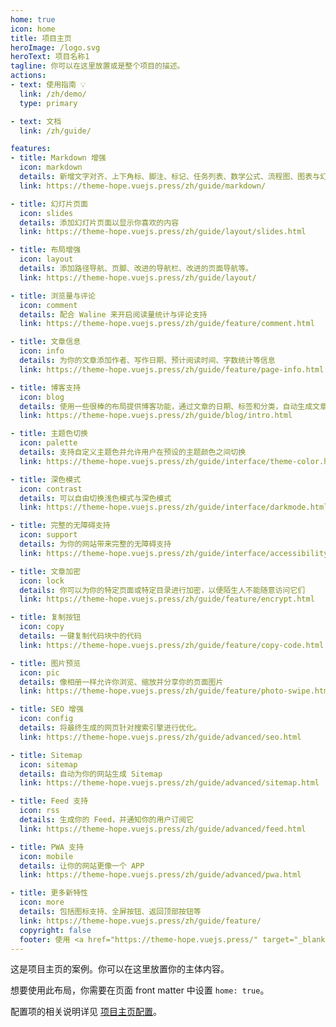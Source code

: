 ```yaml
---
home: true
icon: home
title: 项目主页
heroImage: /logo.svg
heroText: 项目名称1
tagline: 你可以在这里放置或是整个项目的描述。
actions:
- text: 使用指南 💡
  link: /zh/demo/
  type: primary

- text: 文档
  link: /zh/guide/

features:
- title: Markdown 增强
  icon: markdown
  details: 新增文字对齐、上下角标、脚注、标记、任务列表、数学公式、流程图、图表与幻灯片支持
  link: https://theme-hope.vuejs.press/zh/guide/markdown/

- title: 幻灯片页面
  icon: slides
  details: 添加幻灯片页面以显示你喜欢的内容
  link: https://theme-hope.vuejs.press/zh/guide/layout/slides.html

- title: 布局增强
  icon: layout
  details: 添加路径导航、页脚、改进的导航栏、改进的页面导航等。
  link: https://theme-hope.vuejs.press/zh/guide/layout/

- title: 浏览量与评论
  icon: comment
  details: 配合 Waline 来开启阅读量统计与评论支持
  link: https://theme-hope.vuejs.press/zh/guide/feature/comment.html

- title: 文章信息
  icon: info
  details: 为你的文章添加作者、写作日期、预计阅读时间、字数统计等信息
  link: https://theme-hope.vuejs.press/zh/guide/feature/page-info.html

- title: 博客支持
  icon: blog
  details: 使用一些很棒的布局提供博客功能，通过文章的日期、标签和分类，自动生成文章、分类、标签与时间轴列表
  link: https://theme-hope.vuejs.press/zh/guide/blog/intro.html

- title: 主题色切换
  icon: palette
  details: 支持自定义主题色并允许用户在预设的主题颜色之间切换
  link: https://theme-hope.vuejs.press/zh/guide/interface/theme-color.html

- title: 深色模式
  icon: contrast
  details: 可以自由切换浅色模式与深色模式
  link: https://theme-hope.vuejs.press/zh/guide/interface/darkmode.html

- title: 完整的无障碍支持
  icon: support
  details: 为你的网站带来完整的无障碍支持
  link: https://theme-hope.vuejs.press/zh/guide/interface/accessibility.html

- title: 文章加密
  icon: lock
  details: 你可以为你的特定页面或特定目录进行加密，以便陌生人不能随意访问它们
  link: https://theme-hope.vuejs.press/zh/guide/feature/encrypt.html

- title: 复制按钮
  icon: copy
  details: 一键复制代码块中的代码
  link: https://theme-hope.vuejs.press/zh/guide/feature/copy-code.html

- title: 图片预览
  icon: pic
  details: 像相册一样允许你浏览、缩放并分享你的页面图片
  link: https://theme-hope.vuejs.press/zh/guide/feature/photo-swipe.html

- title: SEO 增强
  icon: config
  details: 将最终生成的网页针对搜索引擎进行优化。
  link: https://theme-hope.vuejs.press/zh/guide/advanced/seo.html

- title: Sitemap
  icon: sitemap
  details: 自动为你的网站生成 Sitemap
  link: https://theme-hope.vuejs.press/zh/guide/advanced/sitemap.html

- title: Feed 支持
  icon: rss
  details: 生成你的 Feed，并通知你的用户订阅它
  link: https://theme-hope.vuejs.press/zh/guide/advanced/feed.html

- title: PWA 支持
  icon: mobile
  details: 让你的网站更像一个 APP
  link: https://theme-hope.vuejs.press/zh/guide/advanced/pwa.html

- title: 更多新特性
  icon: more
  details: 包括图标支持、全屏按钮、返回顶部按钮等
  link: https://theme-hope.vuejs.press/zh/guide/feature/
  copyright: false
  footer: 使用 <a href="https://theme-hope.vuejs.press/" target="_blank">VuePress Theme Hope</a> 主题 | MIT 协议, 版权所有 © 2019-present Mr.Hope
---
```


这是项目主页的案例。你可以在这里放置你的主体内容。

想要使用此布局，你需要在页面 front matter 中设置 `home: true`。

配置项的相关说明详见 [项目主页配置](https://theme-hope.vuejs.press/zh/guide/layout/home/)。
